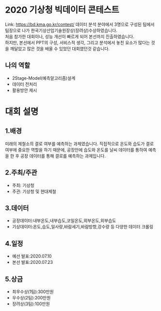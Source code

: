 2020 기상청 빅데이터 콘테스트
=====================
Link: <https://bd.kma.go.kr/contest/>
데이터 분석 분야에서 3명으로 구성된 팀에서 팀장으로 나가 한국기상산업기술원장상(장려상)수상하였습니다.   
처음 참가한 대회이나, 성능 개선이 빠르게 되어 본선까지 진출하였습니다.   
하지만, 본선에서 PPT의 구성, 서비스적 생각, 그리고 분석에서 놓친 요소가 많다는 것을 깨달았고 많은 것을 배울 수 있었던 대회였던것 같습니다.     

나의 역할        
------ 
- 2Stage-Model(예측알고리즘)설계    
- 데이터 전처리     
- 활용방안 제시 
         
대회 설명   
======
1.배경 
------    
미래의 제철소의 결로 여부를 예측하는 과제였습니다. 직접적으로 온도와 습도가 결로 여부에 중요한 역할을 하기 때문에, 공장안에 습도와 온도를 날씨 데이터를 통하여 예측을 한 후 공장 데이터를 통해 결로를 예측하는 과제입니다.     

2.주최/주관  
------        
* 주최: 기상청           
* 주관: 기상청 및 현대제철         

3.데이터  
------    
* 공장데이터:내부온도,내부습도,코일온도,외부온도,외부습도     
* 기상데이터:온도,습도,일사량,바람세기,바람방향,강수량 등 다양한 데이터 크롤링     

4.일정
------      
* 예선 발표:2020.07.10     
* 본선 발표:2020.07.23     

5.상금
------      
* 최우수상(1팀):300만원     
* 우수상(2팀):200만원     
* 장려상(3팀):100만원     

